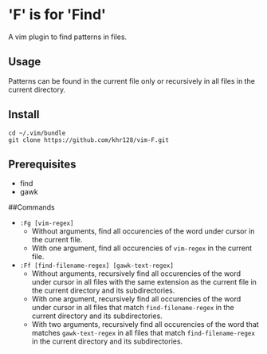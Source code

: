 # 'F' is for 'Find'

A vim plugin to find patterns in files.

## Usage

Patterns can be found in the current file only or recursively in all files in the current directory.

## Install

    cd ~/.vim/bundle
    git clone https://github.com/khr128/vim-F.git

## Prerequisites

- find
- gawk

##Commands

- `:Fg [vim-regex]` 
  - Without arguments, find all occurencies of the word under cursor in the current file.
  - With one argument, find all occurencies of `vim-regex` in the current file.
- `:Ff [find-filename-regex] [gawk-text-regex]` 
  - Without arguments, recursively find all occurencies of the word under cursor in
    all files with the same extension as the current file in the current directory and its subdirectories.
  - With one argument, recursively find all occurencies of the word under cursor in
    all files that match `find-filename-regex` in the current directory and its subdirectories.
  - With two arguments, recursively find all occurencies of the word that matches `gawk-text-regex` in
    all files that match `find-filename-regex` in the current directory and its subdirectories.

